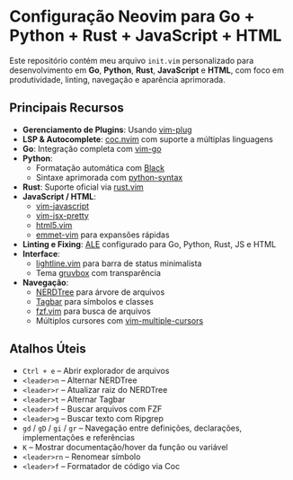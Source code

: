 # Configuração Neovim para Go + Python + Rust + JavaScript + HTML

Este repositório contém meu arquivo `init.vim` personalizado para desenvolvimento em **Go**, **Python**, **Rust**, **JavaScript** e **HTML**, com foco em produtividade, linting, navegação e aparência aprimorada.

## Principais Recursos

- **Gerenciamento de Plugins**: Usando [vim-plug](https://github.com/junegunn/vim-plug)
- **LSP & Autocomplete**: [coc.nvim](https://github.com/neoclide/coc.nvim) com suporte a múltiplas linguagens
- **Go**: Integração completa com [vim-go](https://github.com/fatih/vim-go)
- **Python**:
  - Formatação automática com [Black](https://github.com/psf/black)
  - Sintaxe aprimorada com [python-syntax](https://github.com/vim-python/python-syntax)
- **Rust**: Suporte oficial via [rust.vim](https://github.com/rust-lang/rust.vim)
- **JavaScript / HTML**:
  - [vim-javascript](https://github.com/pangloss/vim-javascript)
  - [vim-jsx-pretty](https://github.com/maxmellon/vim-jsx-pretty)
  - [html5.vim](https://github.com/othree/html5.vim)
  - [emmet-vim](https://github.com/mattn/emmet-vim) para expansões rápidas
- **Linting e Fixing**: [ALE](https://github.com/dense-analysis/ale) configurado para Go, Python, Rust, JS e HTML
- **Interface**:
  - [lightline.vim](https://github.com/itchyny/lightline.vim) para barra de status minimalista
  - Tema [gruvbox](https://github.com/morhetz/gruvbox) com transparência
- **Navegação**:
  - [NERDTree](https://github.com/preservim/nerdtree) para árvore de arquivos
  - [Tagbar](https://github.com/preservim/tagbar) para símbolos e classes
  - [fzf.vim](https://github.com/junegunn/fzf.vim) para busca de arquivos
  - Múltiplos cursores com [vim-multiple-cursors](https://github.com/terryma/vim-multiple-cursors)

## Atalhos Úteis

- `Ctrl + e` – Abrir explorador de arquivos
- `<leader>n` – Alternar NERDTree
- `<leader>r` – Atualizar raiz do NERDTree
- `<leader>t` – Alternar Tagbar
- `<leader>f` – Buscar arquivos com FZF
- `<leader>g` – Buscar texto com Ripgrep
- `gd` / `gD` / `gi` / `gr` – Navegação entre definições, declarações, implementações e referências
- `K` – Mostrar documentação/hover da função ou variável
- `<leader>rn` – Renomear símbolo
- `<leader>f` – Formatador de código via Coc
